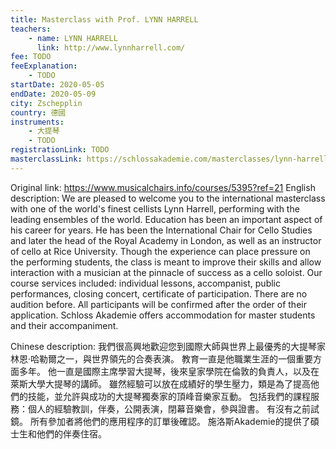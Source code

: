 ```yaml
---
title: Masterclass with Prof. LYNN HARRELL
teachers:
	- name: LYNN HARRELL
	  link: http://www.lynnharrell.com/
fee: TODO
feeExplanation: 
	- TODO
startDate: 2020-05-05
endDate: 2020-05-09
city: Zschepplin
country: 德國
instruments:
	- 大提琴
	- TODO
registrationLink: TODO
masterclassLink: https://schlossakademie.com/masterclasses/lynn-harrell
---
```

Original link: https://www.musicalchairs.info/courses/5395?ref=21
English description:
We are pleased to welcome you to the international masterclass with one of the world's finest cellists Lynn Harrell, performing with the leading ensembles of the world.
 Education has been an important aspect of his career for years.
 He has been the International Chair for Cello Studies and later the head of the Royal Academy in London, as well as an instructor of cello at Rice University.
Though the experience can place pressure on the performing students, the class is meant to improve their skills and allow interaction with a musician at the pinnacle of success as a cello soloist.
Our course services included: individual lessons, accompanist, public performances, closing concert, certificate of participation.
 There are no audition before.
 All participants will be confirmed after the order of their application.
Schloss Akademie offers accommodation for master students and their accompaniment.
​

Chinese description:
我們很高興地歡迎您到國際大師與世界上最優秀的大提琴家林恩·哈勒爾之一，與世界領先的合奏表演。
教育一直是他職業生涯的一個重要方面多年。
他一直是國際主席學習大提琴，後來皇家學院在倫敦的負責人，以及在萊斯大學大提琴的講師。
雖然經驗可以放在成績好的學生壓力，類是為了提高他們的技能，並允許與成功的大提琴獨奏家的頂峰音樂家互動。
包括我們的課程服務：個人的經驗教訓，伴奏，公開表演，閉幕音樂會，參與證書。
有沒有之前試鏡。
所有參加者將他們的應用程序的訂單後確認。
施洛斯Akademie的提供了碩士生和他們的伴奏住宿。

